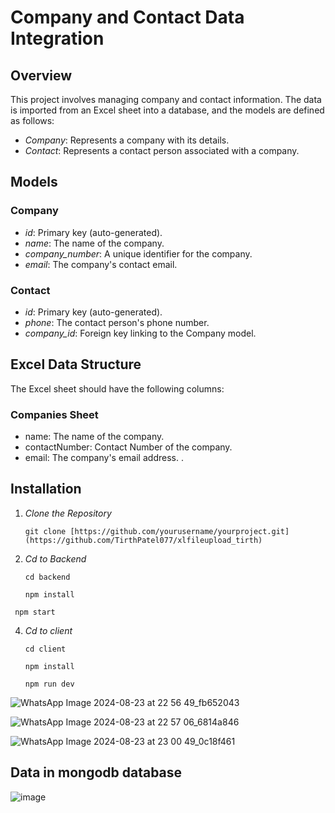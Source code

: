# Company and Contact Data Integration

## Overview

This project involves managing company and contact information. The data is imported from an Excel sheet into a database, and the models are defined as follows:

- *Company*: Represents a company with its details.
- *Contact*: Represents a contact person associated with a company.

## Models

### Company

- *id*: Primary key (auto-generated).
- *name*: The name of the company.
- *company_number*: A unique identifier for the company.
- *email*: The company's contact email.

### Contact

- *id*: Primary key (auto-generated).
- *phone*: The contact person's phone number.
- *company_id*: Foreign key linking to the Company model.

## Excel Data Structure

The Excel sheet should have the following columns:

### Companies Sheet

- name: The name of the company.
- contactNumber: Contact Number of the company.
- email: The company's email address.
.

## Installation

1. *Clone the Repository*

   ```
   git clone [https://github.com/yourusername/yourproject.git](https://github.com/TirthPatel077/xlfileupload_tirth)
   ```

2. *Cd to Backend*

    ```
   cd backend
    ```
   
   ```
   npm install
   ```
   
  ```
   npm start
  ```
4. *Cd to client*

   ```
   cd client
   ```

   ```
   npm install
   ```
    
    ```
    npm run dev
   ```


![WhatsApp Image 2024-08-23 at 22 56 49_fb652043](https://github.com/user-attachments/assets/3293320d-9449-4ea2-9dcc-d269e9b8f8bc)

![WhatsApp Image 2024-08-23 at 22 57 06_6814a846](https://github.com/user-attachments/assets/a617296b-74b3-4b1d-9bff-5edcc5ad654b)

![WhatsApp Image 2024-08-23 at 23 00 49_0c18f461](https://github.com/user-attachments/assets/bf1fd7af-1eb1-4805-a920-c423407ed35e)

## Data in mongodb database

![image](https://github.com/user-attachments/assets/3da55b29-4a37-41a5-a4c9-f2950b028d5d)


   
